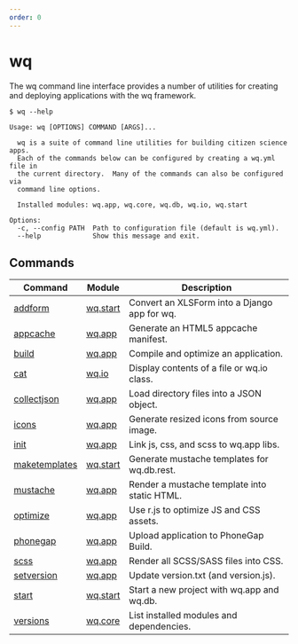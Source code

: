 ```yaml
---
order: 0
---
```


wq
==

The wq command line interface provides a number of utilities for creating and deploying applications with the wq framework.

```shell
$ wq --help

Usage: wq [OPTIONS] COMMAND [ARGS]...

  wq is a suite of command line utilities for building citizen science apps.
  Each of the commands below can be configured by creating a wq.yml file in
  the current directory.  Many of the commands can also be configured via
  command line options.

  Installed modules: wq.app, wq.core, wq.db, wq.io, wq.start

Options:
  -c, --config PATH  Path to configuration file (default is wq.yml).
  --help             Show this message and exit.
```

## Commands

Command | Module | Description
--------|--------|-------------
[addform](https://wq.io/docs/wq-addform) | [wq.start](https://wq.io/wq.start) | Convert an XLSForm into a Django app for wq.
[appcache](https://wq.io/docs/wq-appcache) | [wq.app](https://wq.io/wq.app) | Generate an HTML5 appcache manifest.
[build](https://wq.io/docs/wq-build) | [wq.app](https://wq.io/wq.app) | Compile and optimize an application.
[cat](https://wq.io/docs/wq-cat) | [wq.io](https://wq.io/wq.io) | Display contents of a file or wq.io class.
[collectjson](https://wq.io/docs/wq-collectjson) | [wq.app](https://wq.io/wq.app) | Load directory files into a JSON object.
[icons](https://wq.io/docs/wq-icons) | [wq.app](https://wq.io/wq.app) | Generate resized icons from source image.
[init](https://wq.io/docs/wq-init) | [wq.app](https://wq.io/wq.app) | Link js, css, and scss to wq.app libs.
[maketemplates](https://wq.io/docs/wq-maketemplates) | [wq.start](https://wq.io/wq.start) | Generate mustache templates for wq.db.rest.
[mustache](https://wq.io/docs/wq-mustache) | [wq.app](https://wq.io/wq.app) | Render a mustache template into static HTML.
[optimize](https://wq.io/docs/wq-optimize) | [wq.app](https://wq.io/wq.app) | Use r.js to optimize JS and CSS assets.
[phonegap](https://wq.io/docs/wq-phonegap) | [wq.app](https://wq.io/wq.app) | Upload application to PhoneGap Build.
[scss](https://wq.io/docs/wq-scss) | [wq.app](https://wq.io/wq.app) | Render all SCSS/SASS files into CSS.
[setversion](https://wq.io/docs/wq-setversion) | [wq.app](https://wq.io/wq.app) | Update version.txt (and version.js).
[start](https://wq.io/docs/wq-start) | [wq.start](https://wq.io/wq.start) | Start a new project with wq.app and wq.db.
[versions](https://wq.io/docs/wq-versions) | [wq.core](https://wq.io/wq.core) | List installed modules and dependencies.
